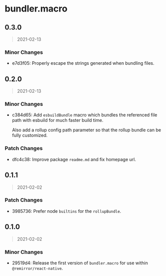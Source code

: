 # bundler.macro

## 0.3.0

> 2021-02-13

### Minor Changes

- e7d3f05: Properly escape the strings generated when bundling files.

## 0.2.0

> 2021-02-13

### Minor Changes

- c384d65: Add `esbuildBundle` macro which bundles the referenced file path with esbuild for much
  faster build time.

  Also add a rollup config path parameter so that the rollup bundle can be fully customized.

### Patch Changes

- dfc4c38: Improve package `readme.md` and fix homepage url.

## 0.1.1

> 2021-02-02

### Patch Changes

- 3985736: Prefer node `builtins` for the `rollupBundle`.

## 0.1.0

> 2021-02-02

### Minor Changes

- 29519d4: Release the first version of `bundler.macro` for use within `@remirror/react-native`.

